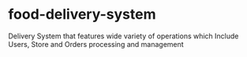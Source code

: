 # food-delivery-system
Delivery System that features wide variety of operations which Include Users, Store and Orders processing and management 

